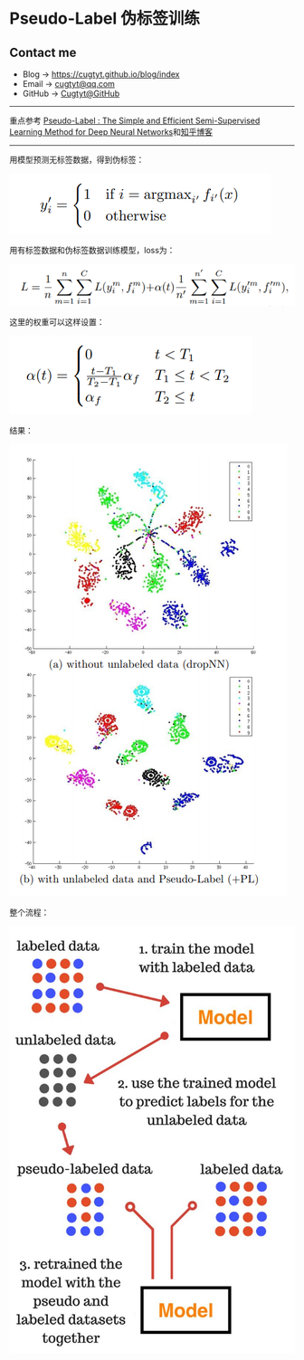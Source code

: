 # Pseudo-Label 伪标签训练 <!-- omit in toc -->

## Contact me <!-- omit in toc -->

* Blog -> <https://cugtyt.github.io/blog/index>
* Email -> <cugtyt@qq.com>
* GitHub -> [Cugtyt@GitHub](https://github.com/Cugtyt)

---

重点参考 [Pseudo-Label : The Simple and Efficient Semi-Supervised Learning Method for Deep Neural Networks](http://deeplearning.net/wp-content/uploads/2013/03/pseudo_label_final.pdf)和[知乎博客](https://zhuanlan.zhihu.com/p/35753177)

---

用模型预测无标签数据，得到伪标签：

![](R/pseudo-label-eq1.png)

用有标签数据和伪标签数据训练模型，loss为：

![](R/pseudo-label-eq2.png)

这里的权重可以这样设置：

![](R/pseudo-label-eq3.png)

结果：

![](R/pseudo-label-fig1.png)

整个流程：

![](R/pseudo-label-fig2.png)

